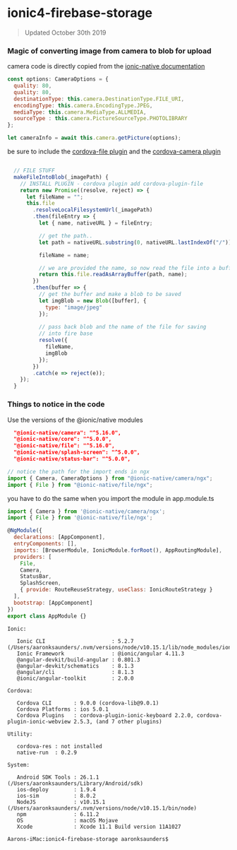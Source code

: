 # ionic4-firebase-storage

> Updated October 30th 2019

### Magic of converting image from camera to blob for upload

camera code is directly copied from the [ionic-native documentation](https://ionicframework.com/docs/native/)

```javascript
const options: CameraOptions = {
  quality: 80,
  quality: 80,
  destinationType: this.camera.DestinationType.FILE_URI,
  encodingType: this.camera.EncodingType.JPEG,
  mediaType: this.camera.MediaType.ALLMEDIA,
  sourceType : this.camera.PictureSourceType.PHOTOLIBRARY
};

let cameraInfo = await this.camera.getPicture(options);
```

be sure to include the [cordova-file plugin](https://ionicframework.com/docs/native/file/) and the [cordova-camera plugin](https://ionicframework.com/docs/native/camera/)
```javascript

  // FILE STUFF
  makeFileIntoBlob(_imagePath) {
    // INSTALL PLUGIN - cordova plugin add cordova-plugin-file
    return new Promise((resolve, reject) => {
      let fileName = "";
      this.file
        .resolveLocalFilesystemUrl(_imagePath)
        .then(fileEntry => {
          let { name, nativeURL } = fileEntry;

          // get the path..
          let path = nativeURL.substring(0, nativeURL.lastIndexOf("/"));

          fileName = name;

          // we are provided the name, so now read the file into a buffer
          return this.file.readAsArrayBuffer(path, name);
        })
        .then(buffer => {
          // get the buffer and make a blob to be saved
          let imgBlob = new Blob([buffer], {
            type: "image/jpeg"
          });
          
          // pass back blob and the name of the file for saving
          // into fire base
          resolve({
            fileName,
            imgBlob
          });
        })
        .catch(e => reject(e));
    });
  }
```
  
### Things to notice in the code

Use the versions of the @ionic/native modules

```json
  "@ionic-native/camera": "^5.16.0",
  "@ionic-native/core": "^5.0.0",
  "@ionic-native/file": "^5.16.0",
  "@ionic-native/splash-screen": "^5.0.0",
  "@ionic-native/status-bar": "^5.0.0",
```

```javascript
// notice the path for the import ends in ngx
import { Camera, CameraOptions } from "@ionic-native/camera/ngx";
import { File } from "@ionic-native/file/ngx";
```
you have to do the same when you import the module in app.module.ts

```javascript
import { Camera } from '@ionic-native/camera/ngx';
import { File } from '@ionic-native/file/ngx';

@NgModule({
  declarations: [AppComponent],
  entryComponents: [],
  imports: [BrowserModule, IonicModule.forRoot(), AppRoutingModule],
  providers: [
    File,
    Camera,
    StatusBar,
    SplashScreen,
    { provide: RouteReuseStrategy, useClass: IonicRouteStrategy }
  ],
  bootstrap: [AppComponent]
})
export class AppModule {}
```

```console
Ionic:

   Ionic CLI                     : 5.2.7 (/Users/aaronksaunders/.nvm/versions/node/v10.15.1/lib/node_modules/ionic)
   Ionic Framework               : @ionic/angular 4.11.3
   @angular-devkit/build-angular : 0.801.3
   @angular-devkit/schematics    : 8.1.3
   @angular/cli                  : 8.1.3
   @ionic/angular-toolkit        : 2.0.0

Cordova:

   Cordova CLI       : 9.0.0 (cordova-lib@9.0.1)
   Cordova Platforms : ios 5.0.1
   Cordova Plugins   : cordova-plugin-ionic-keyboard 2.2.0, cordova-plugin-ionic-webview 2.5.3, (and 7 other plugins)

Utility:

   cordova-res : not installed
   native-run  : 0.2.9 

System:

   Android SDK Tools : 26.1.1 (/Users/aaronksaunders/Library/Android/sdk)
   ios-deploy        : 1.9.4
   ios-sim           : 8.0.2
   NodeJS            : v10.15.1 (/Users/aaronksaunders/.nvm/versions/node/v10.15.1/bin/node)
   npm               : 6.11.2
   OS                : macOS Mojave
   Xcode             : Xcode 11.1 Build version 11A1027

Aarons-iMac:ionic4-firebase-storage aaronksaunders$ 
```
